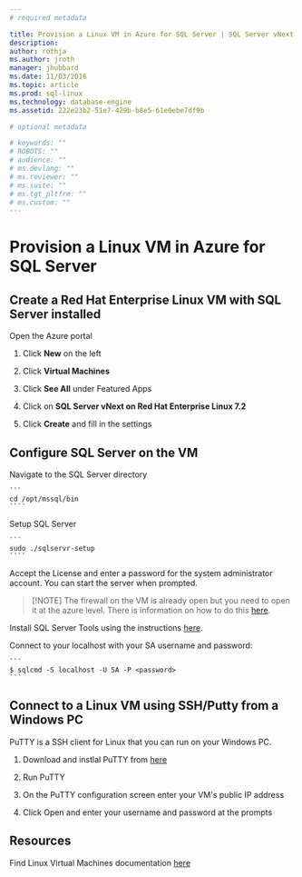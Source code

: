 ```yaml
---
# required metadata

title: Provision a Linux VM in Azure for SQL Server | SQL Server vNext CTP1
description: 
author: rothja 
ms.author: jroth 
manager: jhubbard
ms.date: 11/03/2016
ms.topic: article
ms.prod: sql-linux
ms.technology: database-engine
ms.assetid: 222e23b2-51e7-429b-b8e5-61e0ebe7df9b

# optional metadata

# keywords: ""
# ROBOTS: ""
# audience: ""
# ms.devlang: ""
# ms.reviewer: ""
# ms.suite: ""
# ms.tgt_pltfrm: ""
# ms.custom: ""
---
```

# Provision a Linux VM in Azure for SQL Server

## Create a Red Hat Enterprise Linux VM with SQL Server installed

Open the Azure portal

1. Click **New** on the left

2. Click **Virtual Machines**

3. Click **See All** under Featured Apps

4. Click on **SQL Server vNext on Red Hat Enterprise Linux 7.2**

5. Click **Create** and fill in the settings

## Configure SQL Server on the VM

Navigate to the SQL Server directory

    ```
    cd /opt/mssql/bin
    ````

Setup SQL Server

    ```
    sudo ./sqlservr-setup 
    ````

Accept the License and enter a password for the system administrator account. You can start the server when prompted.

> [!NOTE] The firewall on the VM is already open but you need to open it at the azure level. 
There is information on how to do this [here](https://azure.microsoft.com/en-us/documentation/articles/virtual-machines-windows-nsg-quickstart-portal/).


Install SQL Server Tools using the instructions [here](sql-server-linux-setup-red-hat.md#tools).

Connect to your localhost with your SA username and password:

    ```
    $ sqlcmd -S localhost -U SA -P <password>
    ```
## Connect to a Linux VM using SSH/Putty from a Windows PC

PuTTY is a SSH client for Linux that you can run on your Windows PC.

1. Download and instlal PuTTY from [here](http://www.chiark.greenend.org.uk/~sgtatham/putty/download.html)

2. Run PuTTY

3. On the PuTTY configuration screen enter your VM's public IP address

4. Click Open and enter your username and password at the prompts

## Resources
Find Linux Virtual Machines documentation [here](https://azure.microsoft.com/en-us/documentation/services/virtual-machines/linux/)
